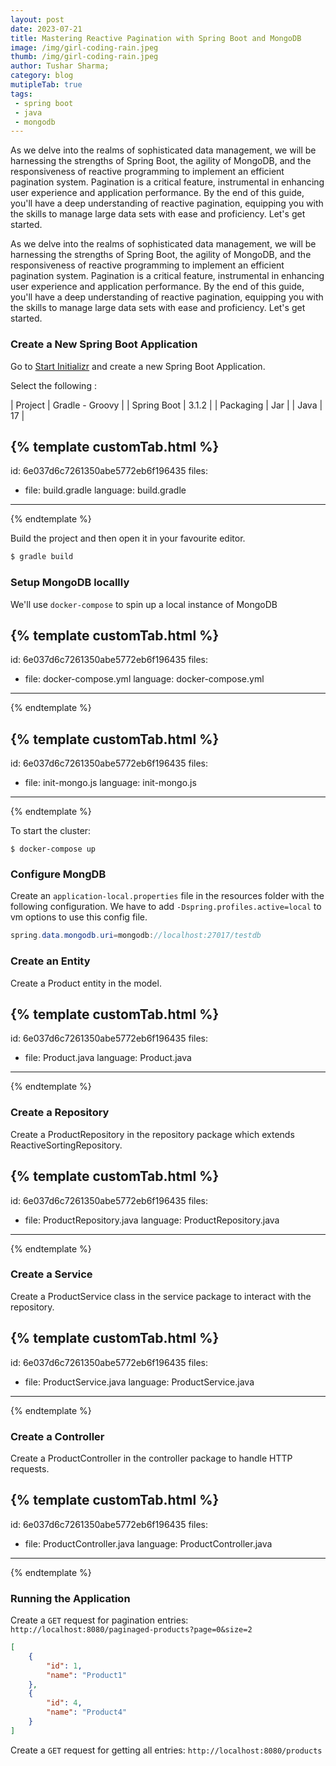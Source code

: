 ```yaml
---
layout: post
date: 2023-07-21
title: Mastering Reactive Pagination with Spring Boot and MongoDB
image: /img/girl-coding-rain.jpeg
thumb: /img/girl-coding-rain.jpeg
author: Tushar Sharma;
category: blog
mutipleTab: true
tags:
 - spring boot
 - java
 - mongodb
---
```

As we delve into the realms of sophisticated data management, we will be harnessing the strengths of Spring Boot, the agility of MongoDB, and the responsiveness of reactive programming to implement an efficient pagination system. Pagination is a critical feature, instrumental in enhancing user experience and application performance. By the end of this guide, you'll have a deep understanding of reactive pagination, equipping you with the skills to manage large data sets with ease and proficiency. Let's get started.<!-- truncate_here -->

As we delve into the realms of sophisticated data management, we will be harnessing the strengths of Spring Boot, the agility of MongoDB, and the responsiveness of reactive programming to implement an efficient pagination system. Pagination is a critical feature, instrumental in enhancing user experience and application performance. By the end of this guide, you'll have a deep understanding of reactive pagination, equipping you with the skills to manage large data sets with ease and proficiency. Let's get started.

###  Create a New Spring Boot Application

Go to [Start Initializr](https://start.spring.io/) and create a new Spring Boot Application.

Select the following : 


| Project      | Gradle - Groovy |
| Spring Boot  | 3.1.2           |
| Packaging    | Jar             |
| Java         | 17              |


{% template  customTab.html %}
---
id: 6e037d6c7261350abe5772eb6f196435
files:
  - file: build.gradle
    language: build.gradle
---
{% endtemplate %}

Build the project and then open it in your favourite editor.

```sh
$ gradle build
```

### Setup MongoDB locallly

We'll use `docker-compose` to spin up a local instance of MongoDB


{% template  customTab.html %}
---
id: 6e037d6c7261350abe5772eb6f196435
files:
  - file: docker-compose.yml
    language: docker-compose.yml
---
{% endtemplate %}


{% template  customTab.html %}
---
id: 6e037d6c7261350abe5772eb6f196435
files:
  - file: init-mongo.js
    language: init-mongo.js
---
{% endtemplate %}


To start the cluster: 

```
$ docker-compose up
```

### Configure MongDB

Create an `application-local.properties` file in the resources folder with the following configuration. We have to add `-Dspring.profiles.active=local` to vm options to use this config file.


```java
spring.data.mongodb.uri=mongodb://localhost:27017/testdb
```


### Create an Entity

Create a Product entity in the model.

{% template  customTab.html %}
---
id: 6e037d6c7261350abe5772eb6f196435
files:
  - file: Product.java
    language: Product.java
---
{% endtemplate %}

###  Create a Repository

Create a ProductRepository in the repository package which extends ReactiveSortingRepository.

{% template  customTab.html %}
---
id: 6e037d6c7261350abe5772eb6f196435
files:
  - file: ProductRepository.java
    language: ProductRepository.java
---
{% endtemplate %}


### Create a Service

Create a ProductService class in the service package to interact with the repository.

{% template  customTab.html %}
---
id: 6e037d6c7261350abe5772eb6f196435
files:
  - file: ProductService.java
    language: ProductService.java
---
{% endtemplate %}


### Create a Controller

Create a ProductController in the controller package to handle HTTP requests.


{% template  customTab.html %}
---
id: 6e037d6c7261350abe5772eb6f196435
files:
  - file: ProductController.java
    language: ProductController.java
---
{% endtemplate %}


### Running the Application


Create a `GET` request for pagination entries: `http://localhost:8080/paginaged-products?page=0&size=2` 

```json
[
    {
        "id": 1,
        "name": "Product1"
    },
    {
        "id": 4,
        "name": "Product4"
    }
]
```

Create a `GET` request for getting all entries: `http://localhost:8080/products`


<div style="position: absolute; left: -10000px; top: auto; width: 1px; height: 1px; overflow: hidden;">
<!-- build.gradle -->
plugins {
	id 'java'
	id 'org.springframework.boot' version '3.1.2'
	id 'io.spring.dependency-management' version '1.1.2'
}

group = 'com.example'
version = '0.0.1-SNAPSHOT'

java {
	sourceCompatibility = '17'
}

configurations {
	compileOnly {
		extendsFrom annotationProcessor
	}
}

repositories {
	mavenCentral()
}

dependencies {
	implementation 'org.springframework.boot:spring-boot-starter-data-mongodb-reactive'
	implementation 'org.springframework.boot:spring-boot-starter-webflux'
	compileOnly 'org.projectlombok:lombok'
	annotationProcessor 'org.projectlombok:lombok'
	testImplementation 'org.springframework.boot:spring-boot-starter-test'
	testImplementation 'io.projectreactor:reactor-test'
}

tasks.named('test') {
	useJUnitPlatform()
}
<!-- docker-compose.yml -->
version: '3.8'
services:
  mongodb:
    image: mongo:latest
    environment:
      MONGO_INITDB_ROOT_USERNAME: root
      MONGO_INITDB_ROOT_PASSWORD: password
    ports:
      - '27017:27017'
    volumes:
      - ./init-mongo.js:/docker-entrypoint-initdb.d/init-mongo.js:ro
<!-- init-mongo.js -->
db = db.getSiblingDB('testdb');
db.createUser(
    {
        user: "root",
        pwd: "password",
        roles: [{role: "readWrite", db: "testdb"}]
    }
);
<!-- Product.java -->
package com.example.demoPagination.model;

import lombok.AllArgsConstructor;
import lombok.Data;
import org.springframework.data.annotation.Id;
import org.springframework.data.mongodb.core.mapping.Document;

@Document(collection = "products")
@Data
@AllArgsConstructor
public class Product {
    @Id
    private int id;
    private String name;
}
<!-- ProductRepository.java -->
package com.example.demoPagination.repository;

import com.example.demoPagination.model.Product;
import org.springframework.data.repository.reactive.ReactiveCrudRepository;
import org.springframework.data.repository.reactive.ReactiveSortingRepository;
import org.springframework.stereotype.Repository;

@Repository
public interface ProductRepository  extends ReactiveCrudRepository<Product, String> {
}
<!-- ProductService.java -->
package com.example.demoPagination.service;

import com.example.demoPagination.model.Product;
import com.example.demoPagination.repository.ProductRepository;
import org.springframework.data.domain.Sort;
import org.springframework.stereotype.Service;
import reactor.core.publisher.Flux;

import org.springframework.data.domain.Pageable;

@Service
public class ProductService {
    private final ProductRepository productRepository;

    public ProductService(ProductRepository productRepository){
        this.productRepository = productRepository;
    }

    public Flux<Product> findAll(){
        return productRepository.findAll();
    }

    public Flux<Product> findPaginated(Pageable pageable){
        return productRepository.findAll()
                .skip(pageable.getPageNumber() * pageable.getPageSize())
                .take(pageable.getPageSize());
    }
}
<!-- ProductController.java -->

package com.example.demoPagination.api;

import com.example.demoPagination.model.Product;
import com.example.demoPagination.service.ProductService;
import org.springframework.data.domain.PageRequest;
import org.springframework.web.bind.annotation.GetMapping;
import org.springframework.web.bind.annotation.RequestParam;
import org.springframework.web.bind.annotation.RestController;
import reactor.core.publisher.Flux;

import java.util.Optional;

@RestController
public class ProductController {
    private final ProductService productService;

    public ProductController(ProductService productService){
        this.productService = productService;
    }

    @GetMapping("/products")
    public Flux<Product> getProduct(){
        return productService.findAll();
    }

    @GetMapping("/paginaged-products")
    public Flux<Product> getProducts(
            @RequestParam Optional<Integer> page,
            @RequestParam Optional<Integer> size
    ){
        return productService.findPaginated(
                PageRequest.of(page.orElse(0), size.orElse(2)));
    }
}
</div>